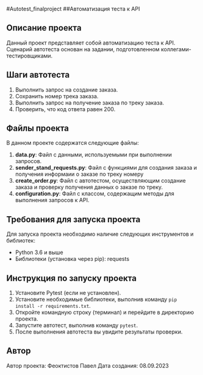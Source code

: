 #Autotest_finalproject
##Автоматизация теста к API

## Описание проекта
Данный проект представляет собой автоматизацию теста к API. Сценарий автотеста основан на задании, подготовленном коллегами-тестировщиками.

## Шаги автотеста
1. Выполнить запрос на создание заказа.
2. Сохранить номер трека заказа.
3. Выполнить запрос на получение заказа по треку заказа.
4. Проверить, что код ответа равен 200.

## Файлы проекта
В данном проекте содержатся следующие файлы:

1. **data.py**: Файл с данными, используемыми при выполнении запросов. 
2. **sender_stand_requests.py**: Файл с функциями для создания заказа и получения информаии о заказе по треку номеру
3. **create_order.py**: Файл с автотестом, осуществляющим создание заказа и проверку получения данных о заказе по треку.
4. **configuration.py**: Файл с классом, содержащим методы для выполнения запросов к API.

## Требования для запуска проекта
Для запуска проекта необходимо наличие следующих инструментов и библиотек:

- Python 3.6 и выше
- Библиотеки (установка через pip): requests

## Инструкция по запуску проекта
1. Установите Pytest (если не установлен).
2. Установите необходимые библиотеки, выполнив команду `pip install -r requirements.txt`.
3. Откройте командную строку (терминал) и перейдите в директорию проекта.
4. Запустите автотест, выполнив команду `pytest`.
5. После выполнения автотеста вы увидите результаты проверки.

## Автор
Автор проекта: Феоктистов Павел
Дата создания: 08.09.2023
